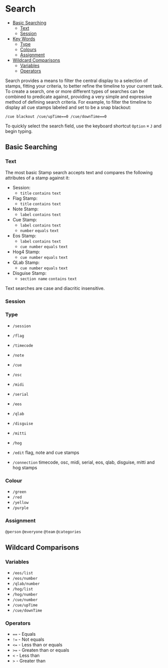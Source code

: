 # Search

- [Basic Searching](#basic-searching)
    - [Text](#text)
    - [Session](#session)
- [Key Words](#key-words)
    - [Type](#type)
    - [Colours](#colour)
    - [Assignment](#assignment)
- [Wildcard Comparisons](#wildcard-comparisons)
	- [Variables](#variables)
    - [Operators](#operators)

Search provides a means to filter the central display to a selection of stamps, fitting your criteria, to better refine the timeline to your current task.
To create a search, one or more different types of searches can be combined to predicate against, providing a very simple and expressive method of defining search criteria.
For example, to filter the timeline to display all cue stamps labeled and set to be a snap blackout:

`/cue blackout /cue/upTime==0 /cue/downTime==0`

To quickly select the search field, use the keyboard shortcut `Option` `⌘` `J` and begin typing.

<a name="basic-searching"></a>
## Basic Searching

<a name="text"></a>
### Text
The most basic Stamp search accepts text and compares the following attributes of a stamp against it:
- Session:
    - `title` `contains` `text`
- Flag Stamp:
    - `title` `contains` `text`
- Note Stamp:
    - `label` `contains` `text`
- Cue Stamp:
    - `label` `contains` `text`
    - `number` `equals` `text`
- Eos Stamp:
    - `label` `contains` `text`
    - `cue number` `equals` `text`
- Hog4 Stamp:
    - `cue number` `equals` `text`
- QLab Stamp:
    - `cue number` `equals` `text`
- Disguise Stamp: 
    - `section name` `contains` `text`

Text searches are case and diacritic insensitive.

<a name="session"></a>
### Session

<a name="type"></a>
### Type
- `/session`
- `/flag`
- `/timecode`
- `/note`
- `/cue`
- `/osc`
- `/midi`
- `/serial`
- `/eos`
- `/qlab`
- `/disguise`
- `/mitti`
- `/hog`

- `/edit`
    flag, note and cue stamps
- `/connection`
    timecode, osc, midi, serial, eos, qlab, disguise, mitti and hog stamps
<a name="colour"></a>
### Colour
- `/green`
- `/red`
- `/yellow`
- `/purple`
<a name="assinnment"></a>
### Assignment
 `@person`
 `@everyone`
 `@team`
 `@categories`
<a name="wildcard-comparisons"></a>
## Wildcard Comparisons
<a name="variables"></a>
### Variables
- `/eos/list`
- `/eos/number`
- `/qlab/number`
- `/hog/list`
- `/hog/number`
- `/cue/number`
- `/cue/upTime`
- `/cue/downTime`
<a name="operators"></a>
### Operators
- `==` - Equals
- `!=` - Not equals
- `<=` - Less than or equals
- `>=` - Greaten than or equals
- `<` - Less than
- `>` - Greater than